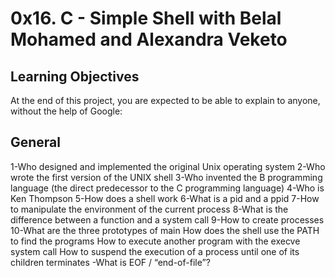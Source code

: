 # 0x16. C - Simple Shell with Belal Mohamed and Alexandra Veketo  
## Learning Objectives
At the end of this project, you are expected to be able to explain to anyone, without the help of Google:

## General
1-Who designed and implemented the original Unix operating system
2-Who wrote the first version of the UNIX shell
3-Who invented the B programming language (the direct predecessor to the C programming language)
4-Who is Ken Thompson
5-How does a shell work
6-What is a pid and a ppid
7-How to manipulate the environment of the current process
8-What is the difference between a function and a system call
9-How to create processes
10-What are the three prototypes of main
How does the shell use the PATH to find the programs
How to execute another program with the execve system call
How to suspend the execution of a process until one of its children terminates
-What is EOF / “end-of-file”?
